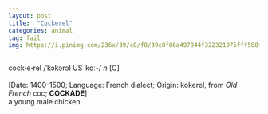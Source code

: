 ```yaml
---
layout: post
title:  "Cockerel"
categories: animal
tag: fail
img: https://i.pinimg.com/236x/39/c8/f8/39c8f86a497844f322321975fff588ff.jpg
---
```

<DIV style="MARGIN: 0px 0px 5px">cock<B>·</B>e<B>·</B>rel /ˈkɔkərəl US ˈkɑː-/ <I>n</I> [C] <BR><BR>[Date: 1400-1500; Language: French dialect; Origin: kokerel, from <I>Old French</I> coc; <B>COCKADE</B>]<BR>a young male chicken</DIV>
